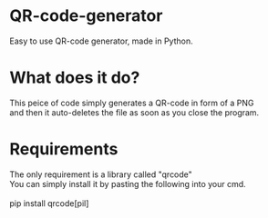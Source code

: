 # QR-code-generator
Easy to use QR-code generator, made in Python.

# What does it do?
This peice of code simply generates a QR-code in form of a PNG\
and then it auto-deletes the file as soon as you close the program.

# Requirements
The only requirement is a library called "qrcode"\
You can simply install it by pasting the following into your cmd.\
\
pip install qrcode[pil]
